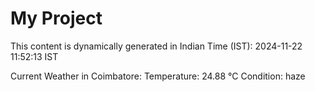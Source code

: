 # My Project

This content is dynamically generated in Indian Time (IST): 2024-11-22 11:52:13 IST


Current Weather in Coimbatore:
Temperature: 24.88 °C
Condition: haze
